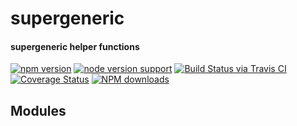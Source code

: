 supergeneric
=======
#### supergeneric helper functions

[![npm version](https://badge.fury.io/js/supergeneric.svg)](https://www.npmjs.com/package/supergeneric)
[![node version support](https://img.shields.io/node/v/supergeneric.svg)](https://www.npmjs.com/package/supergeneric)
[![Build Status via Travis CI](https://travis-ci.org/kwhitley/supergeneric.svg?branch=master)](https://travis-ci.org/kwhitley/supergeneric)
[![Coverage Status](https://coveralls.io/repos/github/kwhitley/supergeneric/badge.svg?branch=master)](https://coveralls.io/github/kwhitley/supergeneric?branch=master)
[![NPM downloads](https://img.shields.io/npm/dt/supergeneric.svg?style=flat-square)](https://www.npmjs.com/package/supergeneric)

## Modules

